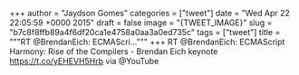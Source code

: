 
+++
author = "Jaydson Gomes"
categories = ["tweet"]
date = "Wed Apr 22 22:05:59 +0000 2015"
draft = false
image = "{TWEET_IMAGE}"
slug = "b7c8f8ffb89a4f6df20ca1e4758a0aa3a0ed735c"
tags = ["tweet"]
title = """RT @BrendanEich: ECMAScri..."""
+++
RT @BrendanEich: ECMAScript Harmony: Rise of the Compilers - Brendan Eich keynote https://t.co/yEHEVH5Hrb via @YouTube
